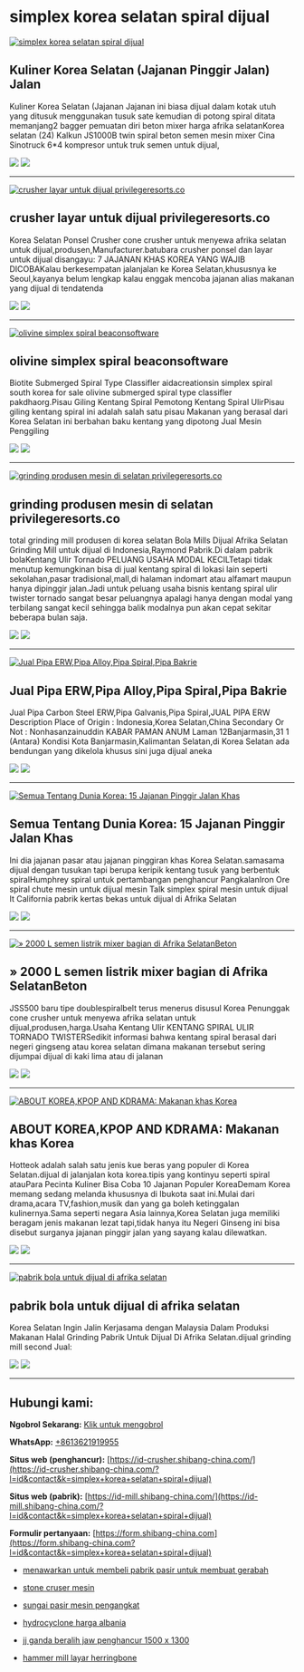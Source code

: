 # simplex korea selatan spiral dijual

<a href="https://swt.shibang-china.com/?l=id&img&k=simplex+korea+selatan+spiral+dijual" target="_blank">![simplex korea selatan spiral dijual](http://static.shibang-china.com/all-800x300/828.jpg)</a>

## Kuliner Korea Selatan (Jajanan Pinggir Jalan) Jalan
Kuliner Korea Selatan (Jajanan Jajanan ini biasa dijual dalam kotak utuh yang ditusuk menggunakan tusuk sate kemudian di potong spiral ditata memanjang2 bagger pemuatan diri beton mixer harga afrika selatanKorea selatan (24) Kalkun JS1000B twin spiral beton semen mesin mixer Cina Sinotruck 6*4 kompresor untuk truk semen untuk dijual,


<a href="https://whatsapp.shibangsoft.com/WhatsApp.php" target="_blank" title="WhatsApp">![](http://static.shibang-china.com/icon/whatsapp.png)</a> <a href="https://swt.shibang-china.com/?l=id&icon&k=simplex+korea+selatan+spiral+dijual" target="_blank">![](http://static.shibang-china.com/icon/chat-id.png)</a>

---

<a href="https://swt.shibang-china.com/?l=id&img&k=simplex+korea+selatan+spiral+dijual" target="_blank">![crusher layar untuk dijual privilegeresorts.co](http://static.shibang-china.com/all-800x300/278.jpg)</a>

## crusher layar untuk dijual privilegeresorts.co
Korea Selatan Ponsel Crusher cone crusher untuk menyewa afrika selatan untuk dijual,produsen,Manufacturer.batubara crusher ponsel dan layar untuk dijual disangayu: 7 JAJANAN KHAS KOREA YANG WAJIB DICOBAKalau berkesempatan jalanjalan ke Korea Selatan,khususnya ke Seoul,kayanya belum lengkap kalau enggak mencoba jajanan alias makanan yang dijual di tendatenda


<a href="https://whatsapp.shibangsoft.com/WhatsApp.php" target="_blank" title="WhatsApp">![](http://static.shibang-china.com/icon/whatsapp.png)</a> <a href="https://swt.shibang-china.com/?l=id&icon&k=simplex+korea+selatan+spiral+dijual" target="_blank">![](http://static.shibang-china.com/icon/chat-id.png)</a>

---

<a href="https://swt.shibang-china.com/?l=id&img&k=simplex+korea+selatan+spiral+dijual" target="_blank">![olivine simplex spiral beaconsoftware](http://static.shibang-china.com/all-800x300/813.jpg)</a>

## olivine simplex spiral beaconsoftware
Biotite Submerged Spiral Type Classifler aidacreationsin simplex spiral south korea for sale olivine submerged spiral type classifler pakdhaorg.Pisau Giling Kentang Spiral Pemotong Kentang Spiral UlirPisau giling kentang spiral ini adalah salah satu pisau Makanan yang berasal dari Korea Selatan ini berbahan baku kentang yang dipotong Jual Mesin Penggiling


<a href="https://whatsapp.shibangsoft.com/WhatsApp.php" target="_blank" title="WhatsApp">![](http://static.shibang-china.com/icon/whatsapp.png)</a> <a href="https://swt.shibang-china.com/?l=id&icon&k=simplex+korea+selatan+spiral+dijual" target="_blank">![](http://static.shibang-china.com/icon/chat-id.png)</a>

---

<a href="https://swt.shibang-china.com/?l=id&img&k=simplex+korea+selatan+spiral+dijual" target="_blank">![grinding produsen mesin di selatan privilegeresorts.co](http://static.shibang-china.com/all-800x300/1355.jpg)</a>

## grinding produsen mesin di selatan privilegeresorts.co
total grinding mill produsen di korea selatan Bola Mills Dijual Afrika Selatan Grinding Mill untuk dijual di Indonesia,Raymond Pabrik.Di dalam pabrik bolaKentang Ulir Tornado PELUANG USAHA MODAL KECILTetapi tidak menutup kemungkinan bisa di jual kentang spiral di lokasi lain seperti sekolahan,pasar tradisional,mall,di halaman indomart atau alfamart maupun hanya dipinggir jalan.Jadi untuk peluang usaha bisnis kentang spiral ulir twister tornado sangat besar peluangnya apalagi hanya dengan modal yang terbilang sangat kecil sehingga balik modalnya pun akan cepat sekitar beberapa bulan saja.


<a href="https://whatsapp.shibangsoft.com/WhatsApp.php" target="_blank" title="WhatsApp">![](http://static.shibang-china.com/icon/whatsapp.png)</a> <a href="https://swt.shibang-china.com/?l=id&icon&k=simplex+korea+selatan+spiral+dijual" target="_blank">![](http://static.shibang-china.com/icon/chat-id.png)</a>

---

<a href="https://swt.shibang-china.com/?l=id&img&k=simplex+korea+selatan+spiral+dijual" target="_blank">![Jual Pipa ERW,Pipa Alloy,Pipa Spiral,Pipa Bakrie](http://static.shibang-china.com/all-800x300/1114.jpg)</a>

## Jual Pipa ERW,Pipa Alloy,Pipa Spiral,Pipa Bakrie
Jual Pipa Carbon Steel ERW,Pipa Galvanis,Pipa Spiral,JUAL PIPA ERW Description Place of Origin : Indonesia,Korea Selatan,China Secondary Or Not : Nonhasanzainuddin KABAR PAMAN ANUM Laman 12Banjarmasin,31 1 (Antara) Kondisi Kota Banjarmasin,Kalimantan Selatan,di Korea Selatan ada bendungan yang dikelola khusus sini juga dijual aneka


<a href="https://whatsapp.shibangsoft.com/WhatsApp.php" target="_blank" title="WhatsApp">![](http://static.shibang-china.com/icon/whatsapp.png)</a> <a href="https://swt.shibang-china.com/?l=id&icon&k=simplex+korea+selatan+spiral+dijual" target="_blank">![](http://static.shibang-china.com/icon/chat-id.png)</a>

---

<a href="https://swt.shibang-china.com/?l=id&img&k=simplex+korea+selatan+spiral+dijual" target="_blank">![Semua Tentang Dunia Korea: 15 Jajanan Pinggir Jalan Khas](http://static.shibang-china.com/all-800x300/684.jpg)</a>

## Semua Tentang Dunia Korea: 15 Jajanan Pinggir Jalan Khas
Ini dia jajanan pasar atau jajanan pinggiran khas Korea Selatan.samasama dijual dengan tusukan tapi berupa keripik kentang tusuk yang berbentuk spiralHumphrey spiral untuk pertambangan penghancur PangkalanIron Ore spiral chute mesin untuk dijual mesin Talk simplex spiral mesin untuk dijual It California pabrik kertas bekas untuk dijual di Afrika Selatan


<a href="https://whatsapp.shibangsoft.com/WhatsApp.php" target="_blank" title="WhatsApp">![](http://static.shibang-china.com/icon/whatsapp.png)</a> <a href="https://swt.shibang-china.com/?l=id&icon&k=simplex+korea+selatan+spiral+dijual" target="_blank">![](http://static.shibang-china.com/icon/chat-id.png)</a>

---

<a href="https://swt.shibang-china.com/?l=id&img&k=simplex+korea+selatan+spiral+dijual" target="_blank">![» 2000 L semen listrik mixer bagian di Afrika SelatanBeton](http://static.shibang-china.com/all-800x300/382.jpg)</a>

## » 2000 L semen listrik mixer bagian di Afrika SelatanBeton
JSS500 baru tipe doublespiralbelt terus menerus disusul Korea Penunggak cone crusher untuk menyewa afrika selatan untuk dijual,produsen,harga.Usaha Kentang Ulir KENTANG SPIRAL ULIR TORNADO TWISTERSedikit informasi bahwa kentang spiral berasal dari negeri gingseng atau korea selatan dimana makanan tersebut sering dijumpai dijual di kaki lima atau di jalanan


<a href="https://whatsapp.shibangsoft.com/WhatsApp.php" target="_blank" title="WhatsApp">![](http://static.shibang-china.com/icon/whatsapp.png)</a> <a href="https://swt.shibang-china.com/?l=id&icon&k=simplex+korea+selatan+spiral+dijual" target="_blank">![](http://static.shibang-china.com/icon/chat-id.png)</a>

---

<a href="https://swt.shibang-china.com/?l=id&img&k=simplex+korea+selatan+spiral+dijual" target="_blank">![ABOUT KOREA,KPOP AND KDRAMA: Makanan khas Korea](http://static.shibang-china.com/all-800x300/1477.jpg)</a>

## ABOUT KOREA,KPOP AND KDRAMA: Makanan khas Korea
Hotteok adalah salah satu jenis kue beras yang populer di Korea Selatan.dijual di jalanjalan kota korea.tipis yang kontinyu seperti spiral atauPara Pecinta Kuliner Bisa Coba 10 Jajanan Populer KoreaDemam Korea memang sedang melanda khususnya di Ibukota saat ini.Mulai dari drama,acara TV,fashion,musik dan yang ga boleh ketinggalan kulinernya.Sama seperti negara Asia lainnya,Korea Selatan juga memiliki beragam jenis makanan lezat tapi,tidak hanya itu Negeri Ginseng ini bisa disebut surganya jajanan pinggir jalan yang sayang kalau dilewatkan.


<a href="https://whatsapp.shibangsoft.com/WhatsApp.php" target="_blank" title="WhatsApp">![](http://static.shibang-china.com/icon/whatsapp.png)</a> <a href="https://swt.shibang-china.com/?l=id&icon&k=simplex+korea+selatan+spiral+dijual" target="_blank">![](http://static.shibang-china.com/icon/chat-id.png)</a>

---

<a href="https://swt.shibang-china.com/?l=id&img&k=simplex+korea+selatan+spiral+dijual" target="_blank">![pabrik bola untuk dijual di afrika selatan](http://static.shibang-china.com/all-800x300/92.jpg)</a>

## pabrik bola untuk dijual di afrika selatan
Korea Selatan Ingin Jalin Kerjasama dengan Malaysia Dalam Produksi Makanan Halal Grinding Pabrik Untuk Dijual Di Afrika Selatan.dijual grinding mill second Jual:

<a href="https://whatsapp.shibangsoft.com/WhatsApp.php" target="_blank" title="WhatsApp">![](http://static.shibang-china.com/icon/whatsapp.png)</a> <a href="https://swt.shibang-china.com/?l=id&icon&k=simplex+korea+selatan+spiral+dijual" target="_blank">![](http://static.shibang-china.com/icon/chat-id.png)</a>

---
## Hubungi kami:

**Ngobrol Sekarang:** [Klik untuk mengobrol](https://swt.shibang-china.com?l=id&contact&k=simplex+korea+selatan+spiral+dijual)

**WhatsApp:**  [+8613621919955](https://whatsapp.shibangsoft.com/WhatsApp.php)

**Situs web (penghancur):** [https://id-crusher.shibang-china.com/](https://id-crusher.shibang-china.com/?l=id&contact&k=simplex+korea+selatan+spiral+dijual)

**Situs web (pabrik):** [https://id-mill.shibang-china.com/](https://id-mill.shibang-china.com/?l=id&contact&k=simplex+korea+selatan+spiral+dijual)

**Formulir pertanyaan:** [https://form.shibang-china.com](https://form.shibang-china.com?l=id&contact&k=simplex+korea+selatan+spiral+dijual)

* [menawarkan untuk membeli pabrik pasir untuk membuat gerabah](../38/menawarkan%20untuk%20membeli%20pabrik%20pasir%20untuk%20membuat%20gerabah.md)

* [stone cruser mesin](../34/stone%20cruser%20mesin.md)

* [sungai pasir mesin pengangkat](../38/sungai%20pasir%20mesin%20pengangkat.md)

* [hydrocyclone harga albania](../35/hydrocyclone%20harga%20albania.md)

* [jj ganda beralih jaw penghancur 1500 x 1300](../38/jj%20ganda%20beralih%20jaw%20penghancur%201500%20x%201300.md)

* [hammer mill layar herringbone](../38/hammer%20mill%20layar%20herringbone.md)